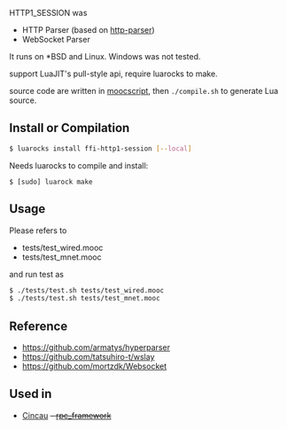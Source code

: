 
HTTP1_SESSION was

- HTTP Parser (based on [http-parser](https://github.com/nodejs/http-parser))
- WebSocket Parser

It runs on *BSD and Linux. Windows was not tested.

support LuaJIT's pull-style api, require luarocks to make.

source code are written in [moocscript](https://github.com/lalawue/mooncake), then `./compile.sh` to generate Lua source.

## Install or Compilation

```sh
$ luarocks install ffi-http1-session [--local]
```

Needs luarocks to compile and install:

```
$ [sudo] luarock make
```

## Usage

Please refers to

- tests/test_wired.mooc
- tests/test_mnet.mooc

and run test as

```sh
$ ./tests/test.sh tests/test_wired.mooc
$ ./tests/test.sh tests/test_mnet.mooc
```

## Reference 

- https://github.com/armatys/hyperparser
- https://github.com/tatsuhiro-t/wslay
- https://github.com/mortzdk/Websocket


## Used in

- [Cincau](https://github.com/lalawue/cincau)
<del>- [rpc_framework](https://github.com/lalawue/rpc_framework)</del>
